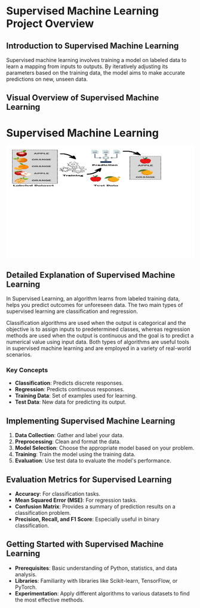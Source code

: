 
# Supervised Machine Learning Project Overview

## Introduction to Supervised Machine Learning
Supervised machine learning involves training a model on labeled data to learn a mapping from inputs to outputs. By iteratively adjusting its parameters based on the training data, the model aims to make accurate predictions on new, unseen data.

## Visual Overview of Supervised Machine Learning
# Supervised Machine Learning

<img src="supervised-learning.gif" width="600" height="300"/>

## Detailed Explanation of Supervised Machine Learning
In Supervised Learning, an algorithm learns from labeled training data, helps you predict outcomes for unforeseen data. The two main types of supervised learning are classification and regression.

Classification algorithms are used when the output is categorical and the objective is to assign inputs to predetermined classes, whereas regression methods are used when the output is continuous and the goal is to predict a numerical value using input data. Both types of algorithms are useful tools in supervised machine learning and are employed in a variety of real-world scenarios.
### Key Concepts
- **Classification**: Predicts discrete responses.
- **Regression**: Predicts continuous responses.
- **Training Data**: Set of examples used for learning.
- **Test Data**: New data for predicting its output.

## Implementing Supervised Machine Learning
1. **Data Collection**: Gather and label your data.
2. **Preprocessing**: Clean and format the data.
3. **Model Selection**: Choose the appropriate model based on your problem.
4. **Training**: Train the model using the training data.
5. **Evaluation**: Use test data to evaluate the model's performance.

## Evaluation Metrics for Supervised Learning
- **Accuracy**: For classification tasks.
- **Mean Squared Error (MSE)**: For regression tasks.
- **Confusion Matrix**: Provides a summary of prediction results on a classification problem.
- **Precision, Recall, and F1 Score**: Especially useful in binary classification.

## Getting Started with Supervised Machine Learning
- **Prerequisites**: Basic understanding of Python, statistics, and data analysis.
- **Libraries**: Familiarity with libraries like Scikit-learn, TensorFlow, or PyTorch.
- **Experimentation**: Apply different algorithms to various datasets to find the most effective methods.
